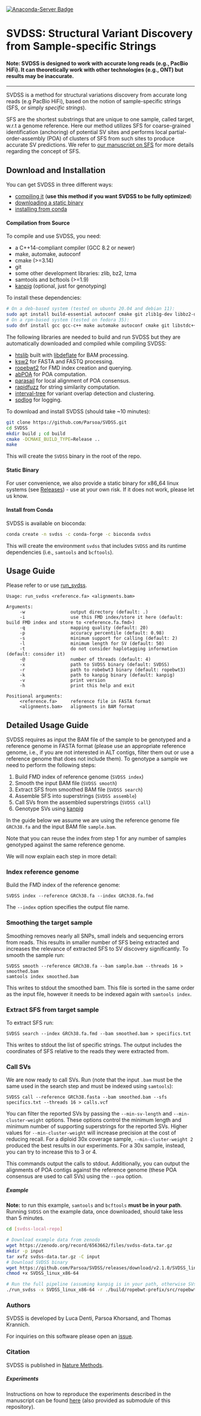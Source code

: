 [![Anaconda-Server Badge](https://anaconda.org/bioconda/svdss/badges/version.svg)](https://anaconda.org/bioconda/svdss)

# SVDSS: Structural Variant Discovery from Sample-specific Strings

#### Note: SVDSS is designed to work with accurate long reads (e.g., PacBio HiFi). It can theoretically work with other technologies (e.g., ONT) but results may be inaccurate.

---

SVDSS is a method for structural variations discovery from accurate long reads (e.g PacBio HiFi), based on the notion of sample-specific strings (SFS, or simply _specific strings_).

SFS are the shortest substrings that are unique to one sample, called target, w.r.t a genome reference. Here our method utilizes SFS for coarse-grained identification (anchoring) of potential SV sites and performs local partial-order-assembly (POA) of clusters of SFS from such sites to produce accurate SV predictions. We refer to [our manuscript on SFS](https://doi.org/10.1093/bioadv/vbab005) for more details regarding the concept of SFS.

## Download and Installation

You can get SVDSS in three different ways:
* [compiling it](#compilation-from-source) (**use this method if you want SVDSS to be fully optimized**)
* [downloading a static binary](#static-binary)
* [installing from conda](#install-from-conda)

#### Compilation from Source
To compile and use SVDSS, you need:
* a C++14-compliant compiler (GCC 8.2 or newer)
* make, automake, autoconf
* cmake (>=3.14)
* git
* some other development libraries: zlib, bz2, lzma
* samtools and bcftools (>=1.9)
* [kanpig](https://github.com/ACEnglish/kanpig) (optional, just for genotyping)

To install these dependencies:
```bash
# On a deb-based system (tested on ubuntu 20.04 and debian 11):
sudo apt install build-essential autoconf cmake git zlib1g-dev libbz2-dev liblzma-dev samtools bcftools
# On a rpm-based system (tested on fedora 35):
sudo dnf install gcc gcc-c++ make automake autoconf cmake git libstdc++-static zlib-devel bzip2-devel xz-devel samtools bcftools
```

The following libraries are needed to build and run SVDSS but they are automatically downloaded and compiled while compiling SVDSS:
* [htslib](https://github.com/samtools/htslib) built with [libdeflate](https://github.com/ebiggers/libdeflate) for BAM processing.
* [ksw2](https://github.com/lh3/ksw2) for FASTA and FASTQ processing.
* [ropebwt2](https://github.com/lh3/ropebwt2) for FMD index creation and querying.
* [abPOA](https://github.com/yangao07/abPOA) for POA computation.
* [parasail](https://github.com/jeffdaily/parasail) for local alignment of POA consensus.
* [rapidfuzz](https://github.com/maxbachmann/rapidfuzz-cpp) for string similarity computation.
* [interval-tree](https://github.com/5cript/interval-tree) for variant overlap detection and clustering.
* [spdlog](https://github.com/gabime/spdlog) for logging.

To download and install SVDSS (should take ~10 minutes):
```bash
git clone https://github.com/Parsoa/SVDSS.git
cd SVDSS 
mkdir build ; cd build
cmake -DCMAKE_BUILD_TYPE=Release ..
make
```
This will create the `SVDSS` binary in the root of the repo.

#### Static Binary
For user convenience, we also provide a static binary for x86_64 linux systems (see [Releases](https://github.com/Parsoa/SVDSS/releases/latest)) - use at your own risk. If it does not work, please let us know.

#### Install from Conda
SVDSS is available on bioconda:
```bash
conda create -n svdss -c conda-forge -c bioconda svdss
```
This will create the environment `svdss` that includes `SVDSS` and its runtime dependencies (i.e., `samtools` and `bcftools`).

## Usage Guide
Please refer to or use [run_svdss](run_svdss).

```
Usage: run_svdss <reference.fa> <alignments.bam>

Arguments:
     -w                 output directory (default: .)
     -i                 use this FMD index/store it here (default: build FMD index and store to <reference.fa.fmd>)
     -q                 mapping quality (default: 20)
     -p                 accuracy percentile (default: 0.98)
     -s                 minimum support for calling (default: 2)
     -l                 minimum length for SV (default: 50)
     -t                 do not consider haplotagging information (default: consider it)
     -@                 number of threads (default: 4)
     -x                 path to SVDSS binary (default: SVDSS)
     -r                 path to robebwt3 binary (default: ropebwt3)
     -k                 path to kanpig binary (default: kanpig)
     -v                 print version
     -h                 print this help and exit

Positional arguments:
     <reference.fa>     reference file in FASTA format
     <alignments.bam>   alignments in BAM format
```

## Detailed Usage Guide
SVDSS requires as input the BAM file of the sample to be genotyped and a reference genome in FASTA format (please use an appropriate reference genome, i.e., if you are not interested in ALT contigs, filter them out or use a reference genome that does not include them). To genotype a sample we need to perform the following steps:

1. Build FMD index of reference genome (`SVDSS index`)
2. Smooth the input BAM file (`SVDSS smooth`)
3. Extract SFS from smoothed BAM file (`SVDSS search`)
4. Assemble SFS into superstrings (`SVDSS assemble`)
5. Call SVs from the assembled superstrings (`SVDSS call`)
6. Genotype SVs using [kanpig](https://github.com/ACEnglish/kanpig)

In the guide below we assume we are using the reference genome file `GRCh38.fa` and the input BAM file `sample.bam`.

Note that you can reuse the index from step 1 for any number of samples genotyped against the same reference genome.

We will now explain each step in more detail:

### Index reference genome

Build the FMD index of the reference genome:

```
SVDSS index --reference GRCh38.fa --index GRCh38.fa.fmd
```

The `--index` option specifies the output file name.

### Smoothing the target sample

Smoothing removes nearly all SNPs, small indels and sequencing errors from reads. This results in smaller number of SFS being extracted and increases the relevance of extracted SFS to SV discovery significantly. To smooth the sample run:

```
SVDSS smooth --reference GRCh38.fa --bam sample.bam --threads 16 > smoothed.bam
samtools index smoothed.bam
```

This writes to stdout the smoothed bam. This file is sorted in the same order as the input file, however it needs to be indexed again with `samtools index`.

### Extract SFS from target sample

To extract SFS run:

```
SVDSS search --index GRCh38.fa.fmd --bam smoothed.bam > specifics.txt
```

This writes to stdout the list of specific strings. The output includes the coordinates of SFS relative to the reads they were extracted from.


### Call SVs

We are now ready to call SVs. Run (note that the input `.bam` must be the same used in the search step and must be indexed using `samtools`):

```
SVDSS call --reference GRCh38.fasta --bam smoothed.bam --sfs specifics.txt --threads 16 > calls.vcf
```

You can filter the reported SVs by passing the `--min-sv-length` and `--min-cluster-weight` options. These options control the minimum length and minimum number of supporting superstrings for the reported SVs. Higher values for `--min-cluster-weight` will increase precision at the cost of reducing recall. For a diploid 30x coverage sample, `--min-cluster-weight 2` produced the best results in our experiments. For a 30x sample, instead, you can try to increase this to 3 or 4.

This commands output the calls to stdout. Additionally, you can output the alignments of POA contigs against the reference genome (these POA consensus are used to call SVs) using the `--poa` option.

##### Example

**Note:** to run this example, `samtools` and `bcftools` **must be in your path**. Running `SVDSS` on the example data, once downloaded, should take less than 5 minutes.

```bash
cd [svdss-local-repo]

# Download example data from zenodo
wget https://zenodo.org/record/6563662/files/svdss-data.tar.gz
mkdir -p input
tar xvfz svdss-data.tar.gz -C input
# Download SVDSS binary
wget https://github.com/Parsoa/SVDSS/releases/download/v2.1.0/SVDSS_linux_x86-64
chmod +x SVDSS_linux_x86-64

# Run the full pipeline (assuming kanpig is in your path, otherwise SVs won't be genotyped)
./run_svdss -x SVDSS_linux_x86-64 -r ./build/ropebwt-prefix/src/ropebwt/ropebwt3 -w svdss2-output input/22.fa input/22.bam
```

### Authors

SVDSS is developed by Luca Denti, Parsoa Khorsand, and Thomas Krannich.

For inquiries on this software please open an [issue](https://github.com/Parsoa/SVDSS/issues).

### Citation

SVDSS is published in [Nature Methods](https://doi.org/10.1038/s41592-022-01674-1).

##### Experiments
Instructions on how to reproduce the experiments described in the manuscript can be found [here](https://github.com/ldenti/SVDSS-experiments) (also provided as submodule of this repository).
